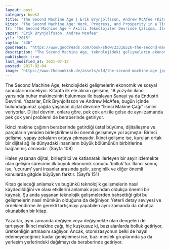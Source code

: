 ```yaml
---
layout: post  
category: book2  
title: "The Second Machine Age | Erik Brynjolfsson, Andrew McAfee (Kitap)"  
kitap: "The Second Machine Age: Work, Progress, and Prosperity in a Time of Brilliant Technologies"  
tr: "The Second Machine Age – Akıllı Teknolojiler Devrinde Çalışma, İlerleme ve Refah"  
yazar: "Erik Brynjolfsson, Andrew McAfee"  
yil: "2015"  
sayfa: "336"  
goodreads: "https://www.goodreads.com/book/show/23316526-the-second-machine-age"
description: "The Second Machine Age, teknolojideki gelişmelerin ekonomik ve sosyal sonuçlarını inceliyor."
published: true
last_modified_at: 2021-07-12
posted: 2017-02-04
image: "https://www.thebookish.de/assets/old/the-second-machine-age.jpg"
---
```


The Second Machine Age, teknolojideki gelişmelerin ekonomik ve sosyal sonuçlarını inceliyor. Kitapta ilk ele alınan gelişme, 18.yüzyılın ikinci yarısında buhar makinesinin bulunması ile başlayan Sanayi ya da Endüstri Devrimi. Yazarlar, Erik Brynjolfsson ve Andrew McAfee, bugün içinde bulunduğumuz çağda yaşanan dijital devrime “İkinci Makine Çağı” ismini veriyorlar. Dijital devrim, onlara göre, pek çok artı ile gelse de aynı zamanda pek çok yeni problemi de beraberinde getiriyor.   
  
İkinci makine çağının beraberinde getirdiği üstel büyüme, dijitalleşme ve parçaların yeniden birleştirilmesi iki önemli gelişmeye yol açmıştır: Birinci gelişme, yapay zekaların ortaya çıkmasıdır. İkinci gelişme ise, kurulan ortak bir dijital ağ ile dünyadaki insanların büyük bölümünün birbirlerine bağlanmış olmasıdır. (Sayfa 108)   
  
Halen yaşanan dijital, birleştirici ve katlanarak ilerleyen bir seyir izlemekte olan gelişim sürecinin ilk büyük ekonomik sonucu ‘bolluk’tur. İkinci sonuç ise, ‘uçurum’ yani insanlar arasında gelir, zenginlik ve diğer önemli konularda gitgide büyüyen farktır. (Sayfa 151)   
  
Kitap geleceği anlamak ve bugünkü teknolojik gelişmelerin nasıl kaydedildiğini ve olası etkilerini anlamak açısından oldukça önemli bir kaynak. Şu anda yaşanan teknolojik gelişmelerden bahsettiği gibi bu gelişmelerin nasıl mümkün olduğuna da değiniyor. Yeterli detay seviyesi ve örneklendirme ile gerekli tartışmayı yapabilen aynı zamanda da rahatça okunabilen bir kitap.   
  
Yazarlar, aynı zamanda değişen veya değişmekte olan dengeleri de tartışıyor. İkinci makine çağı, hiç kuşkusuz ki, bazı alanlarda bolluk getiriyor, üretkenliğin artmasını sağlıyor. Ancak, otomizasyonun belki de hayal edemeyeceğimiz kadar genişlemesi ise, bazı meslek gruplarında ya da yerleşim yerlerindeki dağılmayı da beraberinde getiriyor.   


